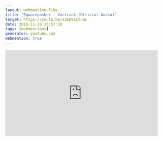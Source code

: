 ```yaml
---
layout: webmention-like
title: "Squarepusher – Vortrack (Official Audio)"
target: https://youtu.be/s3kWYsLYuHc
date: 2019-11-20 15:57:38
tags: [webmentions]
generator: youtube.com
webmention: true
---
```







<div style="width: 480px; height: 270px; overflow: hidden; position: relative;"><iframe frameborder="0" scrolling="no" seamless="seamless" webkitallowfullscreen="webkitAllowFullScreen" mozallowfullscreen="mozallowfullscreen" allowfullscreen="allowfullscreen" id="okplayer" width="480" height="270" src="http://youtube.com/embed/s3kWYsLYuHc" style="position: absolute; top: 0px; left: 0px; width: 480px; height: 270px;"></iframe></div>
